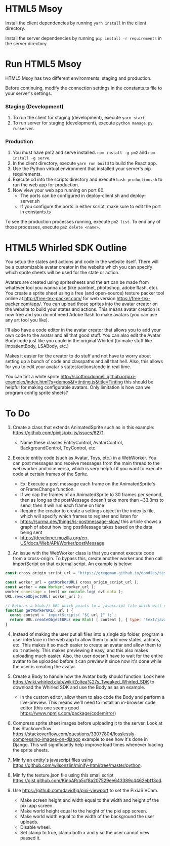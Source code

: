 # HTML5 Msoy
Install the client dependencies by running ```yarn install``` in the client directory.

Install the server dependencies by running ```pip install -r requirements``` in the server directory.
  
# Run HTML5 Msoy
HTML5 Msoy has two different environments: staging and production.

Before continuing, modify the connection settings in the constants.ts file to your server's settings.

### Staging (Development)
1. To run the client for staging (development), execute ```yarn start```
2. To run server for staging (development), execute ```python manage.py runserver```.

### Production
1. You must have pm2 and serve installed. ```npm install -g pm2``` and ```npm install -g serve```.  
2. In the client directory, execute ```yarn run build``` to build the React app.  
3. Use the Python virtual environment that installed your server's pip requirements.  
4. Execute cd into the scripts directory and execute ```bash production.sh``` to run the web app for production.  
5. Now view your web app running on port 80.
    - The ports can be configured in deploy-client.sh and deploy-server.sh
    - If you configure the ports in either script, make sure to edit the port in constants.ts

To see the production processes running, execute ```pm2 list```. To end any of those processes, execute ```pm2 delete <name>```.

# HTML5 Whirled SDK Outline
You setup the states and actions and code in the website itself. There will be a customizable avatar creator in the website which you can specify which sprite sheets will be used for the state or action.

Avatars are created using spritesheets and the art can be made from whatever tool you wanna use (like paintnet, photoshop, adobe flash, etc). You create a sprite sheet using a free (and open-source) texture packer tool online at http://free-tex-packer.com/ for web version https://free-tex-packer.com/app/. You can upload those sprites into the avatar creator on the website to build your states and actions. This means avatar creation is now free and you do not need Adobe flash to make avatars (you can use any art tool you like).

I'll also have a code editor in the avatar creator that allows you to add your own code to the avatar and all that good stuff. You can also edit the Avatar Body code just like you could in the original Whirled (to make stuff like ImpatientBody, LSABody, etc.)

Makes it easier for the creator to do stuff and not have to worry about setting up a bunch of code and classpaths and all that hell. Also, this allows for you to edit your avatar's states/actions/code in real time.

You can tint a white sprite http://scottmcdonnell.github.io/pixi-examples/index.html?s=demos&f=tinting.js&title=Tinting this should be helpful for making configurable avatars. Only limitation is how can we program config sprite sheets? 

# To Do
1. Create a class that extends AnimatedSprite such as in this example: https://github.com/pixijs/pixi.js/issues/6271.
    - Name these classes EntityControl, AvatarControl, BackgroundControl, ToyControl, etc.

2. Execute entity code (such as Avatar, Toys, etc.) in a WebWorker. You can post messages and receive messages from the main thread to the web worker and vice versa, which
is very helpful if you want to execute code at certain frames of the Sprite.
    - Ex: Execute a post message each frame on the AnimatedSprite's onFrameChange function.
    - If we cap the frames of an AnimatedSprite to 30 frames per second, then as long as the postMessage doesn't take more than ~33.3ms to send, then it will run each frame on time
    - Require the creator to create a settings object in the index.js file, which will specify which frames to register and listen for
    - https://surma.dev/things/is-postmessage-slow/ this article shows a graph of about how long postMessage takes based on the data being sent
    - https://developer.mozilla.org/en-US/docs/Web/API/Worker/postMessage

3. An issue with the WebWorker class is that you cannot execute code from a cross-origin. To bypass this, create another worker and then call importScript on that external script. An example is below:

```js
const cross_origin_script_url = "https://greggman.github.io/doodles/test/ping-worker.js";

const worker_url = getWorkerURL( cross_origin_script_url );
const worker = new Worker( worker_url );
worker.onmessage = (evt) => console.log( evt.data );
URL.revokeObjectURL( worker_url );

// Returns a blob:// URL which points to a javascript file which will call importScripts with the given URL
function getWorkerURL( url ) {
  const content = `importScripts( "${ url }" );`;
  return URL.createObjectURL( new Blob( [ content ], { type: "text/javascript" } ) );
}
```

4. Instead of making the user put all files into a single zip folder, program a user interface in the web app to allow them to add new states, actions, etc. This makes it so much easier to create an avatar and allow them to do it natively. This makes previewing it easy, and this also makes uploading much easier. Also, the user doesn't have to wait for the entire avatar to be uploaded before it can preview it since now it's done while the user is creating the avatar.

5. Create a Body to handle how the Avatar body should function. Look here https://wiki.whirled.club/wiki/Zoltea%27s_Tweaked_Whirled_SDK to download the Whirled SDK and use the Body.as as an example.
    - In the custom editor, allow them to also code the Body and perform a live-preview. This means we'll need to install an in-browser code editor (this one seems good https://www.npmjs.com/package/codemirror)

6. Compress sprite sheet images before uploading it to the server. Look at this Stackoverflow
https://stackoverflow.com/questions/33077804/losslessly-compressing-images-on-django example
to see how it's done in Django. This will significantly help improve load times whenever loading
the sprite sheets.

7. Minify an entity's javascript files using https://github.com/wilsonzlin/minify-html/tree/master/python.

8. Minify the texture.json file using this small script https://gist.github.com/KinoAR/a5cf8a207529ee643389c4462ebf13cd.

9. Use https://github.com/davidfig/pixi-viewport to set the PixiJS VCam.
    - Make screen height and width equal to the width and height of the pixi app screen.
    - Make world height equal to the height of the pixi app screen.
    - Make world width equal to the width of the background the user uploads.
    - Disable wheel.
    - Set clamp to true, clamp both x and y so the user cannot view passed it.
